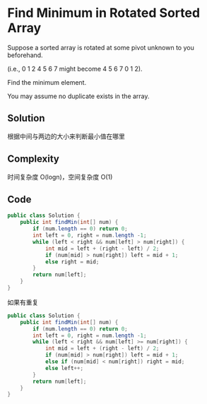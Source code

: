# Find Minimum in Rotated Sorted Array

Suppose a sorted array is rotated at some pivot unknown to you beforehand.

(i.e., 0 1 2 4 5 6 7 might become 4 5 6 7 0 1 2).

Find the minimum element.

You may assume no duplicate exists in the array.

## Solution

根据中间与两边的大小来判断最小值在哪里

## Complexity

时间复杂度 O(logn)，空间复杂度 O(1)

## Code 

```java
public class Solution {
    public int findMin(int[] num) {
        if (num.length == 0) return 0;
        int left = 0, right = num.length -1;
        while (left < right && num[left] > num[right]) {
            int mid = left + (right - left) / 2;
            if (num[mid] > num[right]) left = mid + 1;
            else right = mid;
        }
        return num[left];
    }
}
```

如果有重复

```java
public class Solution {
    public int findMin(int[] num) {
        if (num.length == 0) return 0;
        int left = 0, right = num.length -1;
        while (left < right && num[left] >= num[right]) {
            int mid = left + (right - left) / 2;
            if (num[mid] > num[right]) left = mid + 1;
            else if (num[mid] < num[right]) right = mid;
            else left++;
        }
        return num[left];
    }
}
```


